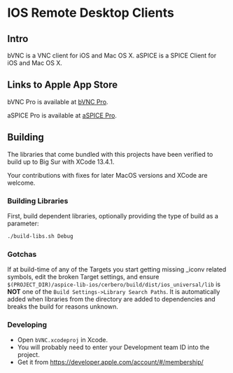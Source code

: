 # IOS Remote Desktop Clients

## Intro

bVNC is a VNC client for iOS and Mac OS X. aSPICE is a SPICE Client for iOS and Mac OS X.

## Links to Apple App Store

bVNC Pro is available at [bVNC Pro](https://apps.apple.com/ca/app/bvnc-pro/id1506461202).

aSPICE Pro is available at [aSPICE Pro](https://apps.apple.com/ca/app/aspice-pro/id1560593107).

## Building

The libraries that come bundled with this projects have been verified to build up to Big Sur with XCode 13.4.1.

Your contributions with fixes for later MacOS versions and XCode are welcome.

### Building Libraries
First, build dependent libraries, optionally providing the type of build as a parameter:

```bash
./build-libs.sh Debug
```

### Gotchas

If at build-time of any of the Targets you start getting missing _iconv related symbols,
edit the broken Target settings, and ensure
`$(PROJECT_DIR)/aspice-lib-ios/cerbero/build/dist/ios_universal/lib` is
**NOT** one of the `Build Settings->Library Search Paths`. It is automatically added
when libraries from the directory are added to dependencies and breaks the build
for reasons unknown.

### Developing

- Open `bVNC.xcodeproj` in Xcode.
- You will probably need to enter your Development team ID into the project.
- Get it from https://developer.apple.com/account/#/membership/
